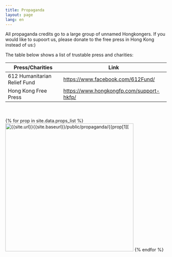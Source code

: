 ```yaml
---
title: Propaganda
layout: page
lang: en
---
```

All propaganda credits go to a large group of unnamed Hongkongers. If you would like to supoort us, please donate to the free press in Hong Kong instead of us:)

The table below shows a list of trustable press and charities:

|Press/Charities	|Link|
|---				|--- |
|612 Humanitarian Relief Fund|<a href="https://www.facebook.com/612Fund/">https://www.facebook.com/612Fund/</a>|
|Hong Kong Free Press|<a href="https://www.hongkongfp.com/support-hkfp/">https://www.hongkongfp.com/support-hkfp/</a>|

<br>
<br>
<div class="row wrapper">
	{% for prop in site.data.props_list %}
        <a href="{{site.url}}{{site.baseurl}}/public/propaganda/{{prop[1]["name"]}}">
		<img src="{{site.url}}{{site.baseurl}}/public/propaganda/{{prop[1]["name"]}}" alt="{{site.url}}{{site.baseurl}}/public/propaganda/{{prop[1]["description"]}}" width="400" ></a>
	{% endfor %}
</div>


